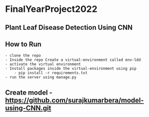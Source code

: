 # FinalYearProject2022

## Plant Leaf Disease Detection Using CNN

## How to Run

    - clone the repo
    - Inside the repo Create a virtual-environment called env-ldd
    - activate the virtual environment
    - Install packages inside the virtual-environment using pip
        - pip install -r requirements.txt
    - run the server using manage.py

## Create model - https://github.com/surajkumarbera/model-using-CNN.git
